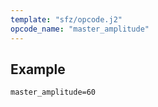```yaml
---
template: "sfz/opcode.j2"
opcode_name: "master_amplitude"
---
```

## Example

```sfz
master_amplitude=60
```
